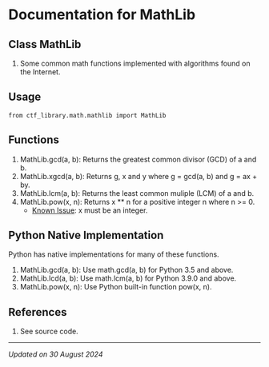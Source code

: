 # Documentation for MathLib

## Class MathLib

1. Some common math functions implemented with algorithms found on the Internet.

## Usage

```
from ctf_library.math.mathlib import MathLib
```

## Functions

1. MathLib.gcd(a, b): Returns the greatest common divisor (GCD) of a and b.
1. MathLib.xgcd(a, b): Returns g, x and y where g = gcd(a, b) and g = ax + by.
1. MathLib.lcm(a, b): Returns the least common muliple (LCM) of a and b.
1. MathLib.pow(x, n): Returns x ** n for a positive integer n where n >= 0.
    - [Known Issue](../known_issues.md#known-issues): x must be an integer. 

## Python Native Implementation

Python has native implementations for many of these functions.

1. MathLib.gcd(a, b): Use math.gcd(a, b) for Python 3.5 and above.
1. MathLib.lcd(a, b): Use math.lcm(a, b) for Python 3.9.0 and above.
1. MathLib.pow(x, n): Use Python built-in function pow(x, n).

## References

1. See source code.

***
*Updated on 30 August 2024*
